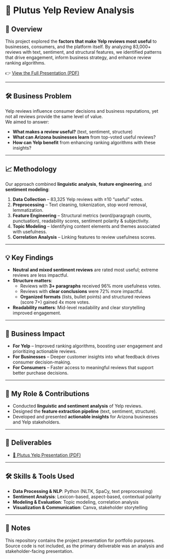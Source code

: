 # 📝 Plutus Yelp Review Analysis

## 🚀 Overview
This project explored the **factors that make Yelp reviews most useful** to businesses, consumers, and the platform itself. By analyzing 83,000+ reviews with text, sentiment, and structural features, we identified patterns that drive engagement, inform business strategy, and enhance review ranking algorithms.

👉 [View the Full Presentation (PDF)](Plutus%20Yelp%20Presentation.pdf)

---

## 🛠 Business Problem
Yelp reviews influence consumer decisions and business reputations, yet not all reviews provide the same level of value.  
We aimed to answer:
- **What makes a review useful?** (text, sentiment, structure)  
- **What can Arizona businesses learn** from top-voted useful reviews?  
- **How can Yelp benefit** from enhancing ranking algorithms with these insights?  

---

## 📈 Methodology
Our approach combined **linguistic analysis**, **feature engineering**, and **sentiment modeling**:
1. **Data Collection** – 83,325 Yelp reviews with ≥10 “useful” votes.  
2. **Preprocessing** – Text cleaning, tokenization, stop word removal, lemmatization.  
3. **Feature Engineering** – Structural metrics (word/paragraph counts, punctuation), readability scores, sentiment polarity & subjectivity.  
4. **Topic Modeling** – Identifying content elements and themes associated with usefulness.  
5. **Correlation Analysis** – Linking features to review usefulness scores.  

---

## 💡 Key Findings
- **Neutral and mixed sentiment reviews** are rated most useful; extreme reviews are less impactful.  
- **Structure matters**:  
  - Reviews with **3+ paragraphs** received 96% more usefulness votes.  
  - Reviews with **clear conclusions** were 72% more impactful.  
  - **Organized formats** (lists, bullet points) and structured reviews (score 7+) gained 4x more votes.  
- **Readability matters**: Mid-level readability and clear storytelling improved engagement.  

---

## 🎯 Business Impact
- **For Yelp** – Improved ranking algorithms, boosting user engagement and prioritizing actionable reviews.  
- **For Businesses** – Deeper customer insights into what feedback drives consumer decision-making.  
- **For Consumers** – Faster access to meaningful reviews that support better purchase decisions.  

---

## 👤 My Role & Contributions
- Conducted **linguistic and sentiment analysis** of Yelp reviews.  
- Designed the **feature extraction pipeline** (text, sentiment, structure).  
- Developed and presented **actionable insights** for Arizona businesses and Yelp stakeholders.  

---

## 📂 Deliverables
- [📑 Plutus Yelp Presentation (PDF)](Plutus%20Yelp%20Presentation%20(1).pdf)

---

## 🛠 Skills & Tools Used
- **Data Processing & NLP**: Python (NLTK, SpaCy, text preprocessing)  
- **Sentiment Analysis**: Lexicon-based, aspect-based, contextual polarity  
- **Modeling & Evaluation**: Topic modeling, correlation analysis  
- **Visualization & Communication**: Canva, stakeholder storytelling  

---

## 📌 Notes
This repository contains the project presentation for portfolio purposes. Source code is not included, as the primary deliverable was an analysis and stakeholder-facing presentation.
